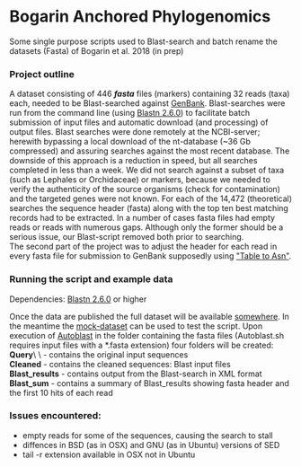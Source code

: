 # Bogarin Anchored Phylogenomics
Some single purpose scripts used to Blast-search and batch rename the datasets (Fasta) of Bogarin et al. 2018 (in prep)

### Project outline
A dataset consisting of 446 **_fasta_** files (markers) containing 32 reads (taxa) each, needed to be Blast-searched against [GenBank][nBlast]. Blast-searches were run from the command line (using [Blastn 2.6.0][BlastCmndline]) to facilitate batch submission of input files and automatic download (and processing) of output files. Blast searches were done remotely at the NCBI-server; herewith bypassing a local download of the nt-database (~36 Gb compressed) and assuring searches against the most recent database. The downside of this approach is a reduction in speed, but all searches completed in less than a week. We did not search against a subset of taxa (such as Lephales or Orchidaceae) or markers, because we needed to verify the authenticity of the source organisms (check for contamination) and the targeted genes were not known. For each of the 14,472 (theoretical) searches the sequence header (fasta) along with the top ten best matching records had to be extracted. In a number of cases fasta files had empty reads or reads with numerous gaps. Although only the former should be a serious issue, our Blast-script removed both prior to searching.  
The second part of the project was to adjust the header for each read in every fasta file  for submission to GenBank supposedly using ["Table to Asn"][tbl2asn].

### Running the script and example data
Dependencies:
[Blastn 2.6.0][BlastCmndline] or higher

Once the data are published the full dataset will be available [somewhere][full_dataset]. In the meantime the [mock-dataset][mock] can be used to test the script. Upon execution of [Autoblast][AutoBlast] in the folder containing the fasta files (Autoblast.sh requires input files with a \*.fasta extension) four folders will be created:  
**Query**\    \    - contains the original input sequences  
**Cleaned**    - contains the cleaned sequences: Blast input files  
**Blast_results**    - contains output from the Blast-search in XML format  
**Blast_sum**    - contains a summary of Blast_results showing fasta header and the first 10 hits of each read  

### Issues encountered:  
 * empty reads for some of the sequences, causing the search to stall
 * diffences in BSD (as in OSX) and GNU (as in Ubuntu) versions of SED
 * tail -r extension available in OSX not in Ubuntu

[nBlast]:https://blast.ncbi.nlm.nih.gov/Blast.cgi?PROGRAM=blastn&PAGE_TYPE=BlastSearch&LINK_LOC=blasthome
[BlastCmndline]:https://www.ncbi.nlm.nih.gov/books/NBK52640/
[tbl2asn]:https://www.ncbi.nlm.nih.gov/genbank/tbl2asn2/
[full_dataset]:https://science.naturalis.nl/en/people/scientists/diego-bogarin/
[mock]:https://github.com/dickgroenenberg/Bogarin_Anchored_Phylogenomics/tree/master/mock_data
[AutoBlast]:https://github.com/dickgroenenberg/Bogarin_Anchored_Phylogenomics/blob/master/AutoBlast.sh
